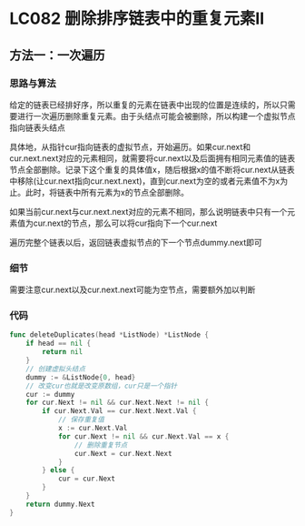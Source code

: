 # LC082 删除排序链表中的重复元素II

## 方法一：一次遍历

### 思路与算法

给定的链表已经排好序，所以重复的元素在链表中出现的位置是连续的，所以只需要进行一次遍历删除重复元素。由于头结点可能会被删除，所以构建一个虚拟节点指向链表头结点

具体地，从指针cur指向链表的虚拟节点，开始遍历。如果cur.next和cur.next.next对应的元素相同，就需要将cur.next以及后面拥有相同元素值的链表节点全部删除。记录下这个重复的具体值x，随后根据x的值不断将cur.next从链表中移除(让cur.next指向cur.next.next)，直到cur.next为空的或者元素值不为x为止。此时，将链表中所有元素为x的节点全部删除。

如果当前cur.next与cur.next.next对应的元素不相同，那么说明链表中只有一个元素值为cur.next的节点，那么可以将cur指向下一个cur.next

遍历完整个链表以后，返回链表虚拟节点的下一个节点dummy.next即可

### 细节

需要注意cur.next以及cur.next.next可能为空节点，需要额外加以判断

### 代码

```go
func deleteDuplicates(head *ListNode) *ListNode {
	if head == nil {
		return nil
	}
	// 创建虚拟头结点
	dummy := &ListNode{0, head}
	// 改变cur也就是改变原数组，cur只是一个指针
	cur := dummy
	for cur.Next != nil && cur.Next.Next != nil {
		if cur.Next.Val == cur.Next.Next.Val {
			// 保存重复值
			x := cur.Next.Val
			for cur.Next != nil && cur.Next.Val == x {
				// 删除重复节点
				cur.Next = cur.Next.Next
			}
		} else {
			cur = cur.Next
		}
	}
	return dummy.Next
}
```

